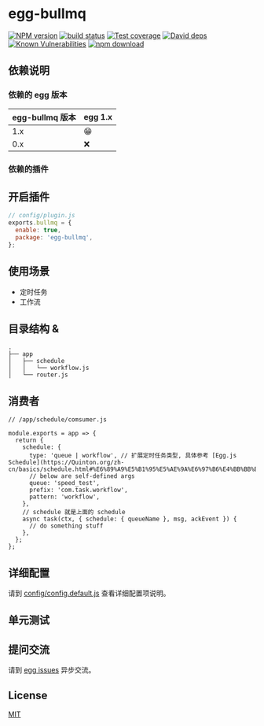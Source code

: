 # egg-bullmq

[![NPM version][npm-image]][npm-url]
[![build status][travis-image]][travis-url]
[![Test coverage][codecov-image]][codecov-url]
[![David deps][david-image]][david-url]
[![Known Vulnerabilities][snyk-image]][snyk-url]
[![npm download][download-image]][download-url]

[npm-image]: https://img.shields.io/npm/v/egg-bullmq.svg?style=flat-square
[npm-url]: https://npmjs.org/package/egg-bullmq
[travis-image]: https://img.shields.io/travis/Quinton/egg-bullmq.svg?style=flat-square
[travis-url]: https://travis-ci.org/Quinton/egg-bullmq
[codecov-image]: https://img.shields.io/codecov/c/github/Quinton/egg-bullmq.svg?style=flat-square
[codecov-url]: https://codecov.io/github/Quinton/egg-bullmq?branch=master
[david-image]: https://img.shields.io/david/Quinton/egg-bullmq.svg?style=flat-square
[david-url]: https://david-dm.org/Quinton/egg-bullmq
[snyk-image]: https://snyk.io/test/npm/egg-bullmq/badge.svg?style=flat-square
[snyk-url]: https://snyk.io/test/npm/egg-bullmq
[download-image]: https://img.shields.io/npm/dm/egg-bullmq.svg?style=flat-square
[download-url]: https://npmjs.org/package/egg-bullmq

<!--
Description here.
-->

## 依赖说明

### 依赖的 egg 版本

egg-bullmq 版本 | egg 1.x
--- | ---
1.x | 😁
0.x | ❌

### 依赖的插件
<!--

如果有依赖其它插件，请在这里特别说明。如

- security
- multipart

-->

## 开启插件

```js
// config/plugin.js
exports.bullmq = {
  enable: true,
  package: 'egg-bullmq',
};
```

## 使用场景

- 定时任务
- 工作流

## 目录结构 & 

```
.
├── app
│   ├── schedule
│   │   └── workflow.js
│   └── router.js
```
## 消费者
```
// /app/schedule/comsumer.js

module.exports = app => {
  return {
    schedule: {
      type: 'queue | workflow', // 扩展定时任务类型, 具体参考 [Egg.js Schedule](https://Quinton.org/zh-cn/basics/schedule.html#%E6%89%A9%E5%B1%95%E5%AE%9A%E6%97%B6%E4%BB%BB%E5%8A%A1%E7%B1%BB%E5%9E%8B)
      // below are self-defined args
      queue: 'speed_test',
      prefix: 'com.task.workflow',
      pattern: 'workflow',
    },
    // schedule 就是上面的 schedule
    async task(ctx, { schedule: { queueName }, msg, ackEvent }) {
      // do something stuff
    },
  };
};
```

## 详细配置

请到 [config/config.default.js](config/config.default.js) 查看详细配置项说明。

## 单元测试

<!-- 描述如何在单元测试中使用此插件，例如 schedule 如何触发。无则省略。-->

## 提问交流

请到 [egg issues](https://github.com/Quinton/egg/issues) 异步交流。

## License

[MIT](LICENSE)
